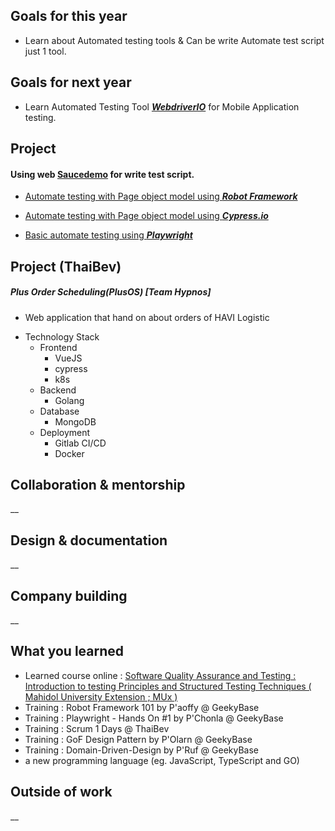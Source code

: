 ## Goals for this year

* Learn about Automated testing tools & Can be write Automate test script just 1 tool.

## Goals for next year

* Learn Automated Testing Tool  [***WebdriverIO***](https://webdriver.io) for Mobile Application testing.

## Project

#### Using web [Saucedemo](https://www.saucedemo.com/) for write test script.

* [Automate testing with Page object model using ***Robot Framework***](https://github.com/kendosarun/automate-test-script/blob/main/robotframework/test/saucedemo.robot)

* [Automate testing with Page object model using ***Cypress.io***](https://github.com/kendosarun/automate-test-script/blob/main/cypress/cypress/e2e/saucedemo.cy.ts)

* [Basic automate testing using ***Playwright***](https://github.com/kendosarun/automate-test-script/blob/main/playwright/tests/saucedemo.spec.ts)


## Project (ThaiBev)

##### Plus Order Scheduling(PlusOS) [Team Hypnos]
* Web application that hand on about orders of HAVI Logistic

- Technology Stack
    - Frontend
        - VueJS
        - cypress
        - k8s
    - Backend
        - Golang
    - Database
        - MongoDB
    - Deployment
        - Gitlab CI/CD
        - Docker

## Collaboration & mentorship
__

## Design & documentation
__

## Company building
__

## What you learned

* Learned course online : [Software Quality Assurance and Testing : Introduction to testing Principles and Structured Testing Techniques ( Mahidol University Extension ; MUx )](https://mux.mahidol.ac.th/edxphp/getcer/982a9e2ff4c07dfe1b610340df9b2c9a442a846d)
* Training : Robot Framework 101 by P'aoffy @ GeekyBase
* Training : Playwright - Hands On #1 by P'Chonla @ GeekyBase
* Training : Scrum 1 Days @ ThaiBev
* Training : GoF Design Pattern by P'Olarn @ GeekyBase
* Training : Domain-Driven-Design by P'Ruf @ GeekyBase
* a new programming language (eg. JavaScript, TypeScript and GO)

## Outside of work
__